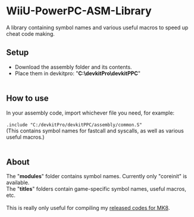 # WiiU-PowerPC-ASM-Library
A library containing symbol names and various useful macros to speed up cheat code making.

## Setup
- Download the assembly folder and its contents.<br />
- Place them in devkitpro: "**C:\devkitPro\devkitPPC**"
<br /><br />
## How to use
In your assembly code, import whichever file you need, for example:<br /><br />
```.include "C:/devkitPro/devkitPPC/assembly/common.S"```<br />
(This contains symbol names for fastcall and syscalls, as well as various useful macros.)
<br /><br />
## About
The "**modules**" folder contains symbol names. Currently only "coreinit" is available.<br />
The "**titles**" folders contain game-specific symbol names, useful macros, etc.<br /><br />
This is really only useful for compiling my [released codes for MK8](https://github.com/Mewtality/TCPGecko-MK8-Cheat-Codes/tree/main/Source%20Code).
